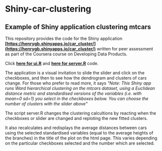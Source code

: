 Shiny-car-clustering
====================

Example of Shiny application clustering mtcars 
----------------------------------------------

This repository provides the code for the Shiny application 
**[https://henrygb.shinyapps.io/car_cluster/](https://henrygb.shinyapps.io/car_cluster/)** 
written for peer assessment as part of the Coursera course on 
Developing Data Products.

Click **[here for ui.R](https://github.com/Henrygb/Shiny-car-clustering/blob/master/car_cluster/ui.R)** 
and **[here for server.R](https://github.com/Henrygb/Shiny-car-clustering/blob/master/car_cluster/server.R)** code.

The application is a visual invitation to slide the slider and 
click on the checkboxes, and then to see how the dendrogram and clusters of cars change.  For those 
who prefer to read more, it says *"Note: This Shiny app runs Ward hierarchical clustering 
on the mtcars dataset, using a Euclidean distance metric and standardised versions of the variables 
(i.e. with mean=0 sd=1) you select in the checkboxes below. You can choose the number of clusters with the slider above"* 

The script server.R changes the clustering calcultions by reacting when the checkboxes or slider 
are changed and reploting the new fitted clusters. 

It also recalculates and redisplays the average distances between cars
using the selected standardised variables 
(equal to the average heights of the branches) 
in the title of the plot on the html page. 
This varies depending on the particular checkboxes selected and the number which are selected. 

      